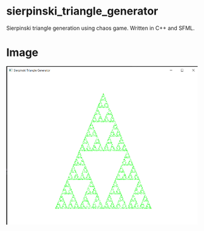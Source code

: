 # sierpinski_triangle_generator
Sierpinski triangle generation using chaos game. Written in C++ and SFML.
# Image
![My Image](sierpinski_triangle_png.png)
